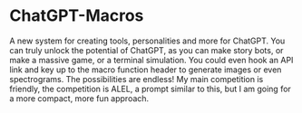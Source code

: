 # ChatGPT-Macros
A new system for creating tools, personalities and more for ChatGPT.
You can truly unlock the potential of ChatGPT, as you can make story bots, or make a massive game, or a terminal simulation. You could even hook an API link and key up to the macro function header to generate images or even spectrograms. The possibilities are endless!
My main competition is friendly, the competition is ALEL, a prompt similar to this, but I am going for a more compact, more fun approach.
